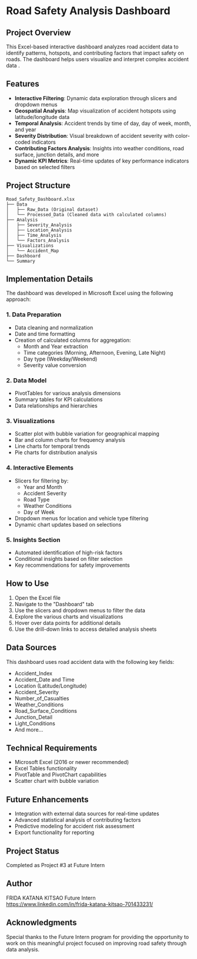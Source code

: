 # Road Safety Analysis Dashboard

## Project Overview
This Excel-based interactive dashboard analyzes road accident data to identify patterns, hotspots, and contributing factors that impact safety on roads. The dashboard helps users visualize and interpret complex accident data .

## Features
- **Interactive Filtering**: Dynamic data exploration through slicers and dropdown menus
- **Geospatial Analysis**: Map visualization of accident hotspots using latitude/longitude data
- **Temporal Analysis**: Accident trends by time of day, day of week, month, and year
- **Severity Distribution**: Visual breakdown of accident severity with color-coded indicators
- **Contributing Factors Analysis**: Insights into weather conditions, road surface, junction details, and more
- **Dynamic KPI Metrics**: Real-time updates of key performance indicators based on selected filters

## Project Structure
```
Road_Safety_Dashboard.xlsx
├── Data
│   ├── Raw_Data (Original dataset)
│   └── Processed_Data (Cleaned data with calculated columns)
├── Analysis
│   ├── Severity_Analysis
│   ├── Location_Analysis 
│   ├── Time_Analysis
│   └── Factors_Analysis
├── Visualizations
│   └── Accident_Map
├── Dashboard
└── Summary
```

## Implementation Details
The dashboard was developed in Microsoft Excel using the following approach:

### 1. Data Preparation
- Data cleaning and normalization
- Date and time formatting
- Creation of calculated columns for aggregation:
  - Month and Year extraction
  - Time categories (Morning, Afternoon, Evening, Late Night)
  - Day type (Weekday/Weekend)
  - Severity value conversion

### 2. Data Model
- PivotTables for various analysis dimensions
- Summary tables for KPI calculations
- Data relationships and hierarchies

### 3. Visualizations
- Scatter plot with bubble variation for geographical mapping
- Bar and column charts for frequency analysis
- Line charts for temporal trends
- Pie charts for distribution analysis

### 4. Interactive Elements
- Slicers for filtering by:
  - Year and Month
  - Accident Severity
  - Road Type
  - Weather Conditions
  - Day of Week
- Dropdown menus for location and vehicle type filtering
- Dynamic chart updates based on selections

### 5. Insights Section
- Automated identification of high-risk factors
- Conditional insights based on filter selection
- Key recommendations for safety improvements

## How to Use
1. Open the Excel file 
2. Navigate to the "Dashboard" tab
3. Use the slicers and dropdown menus to filter the data
4. Explore the various charts and visualizations
5. Hover over data points for additional details
6. Use the drill-down links to access detailed analysis sheets

## Data Sources
This dashboard uses road accident data with the following key fields:
- Accident_Index
- Accident_Date and Time
- Location (Latitude/Longitude)
- Accident_Severity
- Number_of_Casualties
- Weather_Conditions
- Road_Surface_Conditions
- Junction_Detail
- Light_Conditions
- And more...

## Technical Requirements
- Microsoft Excel (2016 or newer recommended)
- Excel Tables functionality
- PivotTable and PivotChart capabilities
- Scatter chart with bubble variation

## Future Enhancements
- Integration with external data sources for real-time updates
- Advanced statistical analysis of contributing factors
- Predictive modeling for accident risk assessment
- Export functionality for reporting

## Project Status
Completed as Project #3 at Future Intern

## Author
FRIDA KATANA KITSAO 
Future Intern  
https://www.linkedin.com/in/frida-katana-kitsao-701433231/

## Acknowledgments
Special thanks to the Future Intern program for providing the opportunity to work on this meaningful project focused on improving road safety through data analysis.


